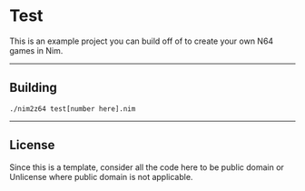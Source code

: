 # Test

This is an example project you can build off of to create your own N64 games in Nim.

---

## Building

```shell
./nim2z64 test[number here].nim
```

---

## License

Since this is a template, consider all the code here to be public domain or Unlicense where public domain is not applicable.

